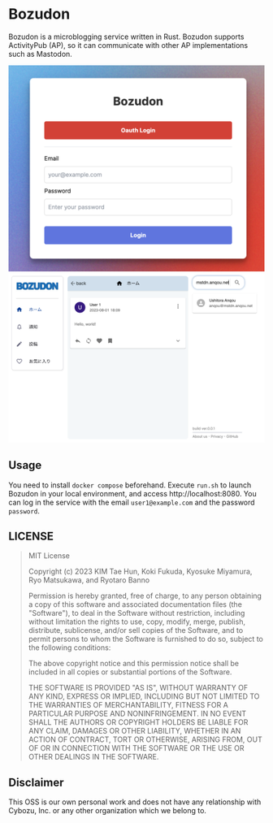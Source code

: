# Bozudon

Bozudon is a microblogging service written in Rust. Bozudon supports ActivityPub (AP), so it can communicate with other AP implementations such as Mastodon.

![](img/login.png)
![](img/home.png)

## Usage

You need to install `docker compose` beforehand. Execute `run.sh` to launch Bozudon in your local environment, and access http://localhost:8080. You can log in the service with the email `user1@example.com` and the password `password`.

## LICENSE

> MIT License
> 
> Copyright (c) 2023 KIM Tae Hun, Koki Fukuda, Kyosuke Miyamura, Ryo Matsukawa, and Ryotaro Banno
> 
> Permission is hereby granted, free of charge, to any person obtaining a copy
> of this software and associated documentation files (the "Software"), to deal
> in the Software without restriction, including without limitation the rights
> to use, copy, modify, merge, publish, distribute, sublicense, and/or sell
> copies of the Software, and to permit persons to whom the Software is
> furnished to do so, subject to the following conditions:
> 
> The above copyright notice and this permission notice shall be included in all
> copies or substantial portions of the Software.
> 
> THE SOFTWARE IS PROVIDED "AS IS", WITHOUT WARRANTY OF ANY KIND, EXPRESS OR
> IMPLIED, INCLUDING BUT NOT LIMITED TO THE WARRANTIES OF MERCHANTABILITY,
> FITNESS FOR A PARTICULAR PURPOSE AND NONINFRINGEMENT. IN NO EVENT SHALL THE
> AUTHORS OR COPYRIGHT HOLDERS BE LIABLE FOR ANY CLAIM, DAMAGES OR OTHER
> LIABILITY, WHETHER IN AN ACTION OF CONTRACT, TORT OR OTHERWISE, ARISING FROM,
> OUT OF OR IN CONNECTION WITH THE SOFTWARE OR THE USE OR OTHER DEALINGS IN THE
> SOFTWARE.

## Disclaimer

This OSS is our own personal work and does not have any relationship with Cybozu, Inc. or any other organization which we belong to.

